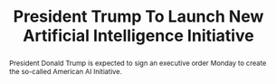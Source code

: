 ---
category: news
title: President Trump To Launch New Artificial Intelligence Initiative
abstract: President Donald Trump is expected to sign an executive order Monday to create the so-called American AI Initiative.
publishedDateTime: 2019-02-11T17:31:00Z
sourceUrl: https://www.newsy.com/stories/president-trump-to-launch-artificial-intelligence-initiative/
type: article

provider:
  name: Newsy
  id: V_BBhb5GY_global
tags:
  - AI

images: 
  - url: assets/images/2019/3/President-Trump-To-Launch-New-Artificial-Intelligence-Initiative-1.jpg
    width: 1280
    height: 720
    quality: 99
    title: President Trump To Launch New Artificial Intelligence Initiative
    attribution: 
    focalRegion:
      x1: 0
      x2: 0
      y1: 0
      y2: 0

---